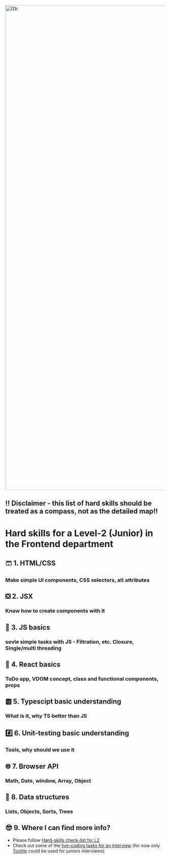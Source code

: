 <img width="1532" alt="l2b" src="https://user-images.githubusercontent.com/47868427/120206577-08ffc580-c234-11eb-9c0f-20e4be7c43ab.png">

## ‼️ Disclaimer - this list of hard skills should be treated as a compass, not as the detailed map‼️

# Hard skills for a Level-2 (Junior) in the Frontend department

## 🩳 1. HTML/CSS
### Make simple UI components, CSS selectors, alt attributes

## ❎ 2. JSX
### Know how to create components with it

## 🧀 3. JS basics
### sovle simple tasks with JS - Filtration, etc. Closure, Single/multi threading

## 🚀 4. React basics
### ToDo app, VDOM concept, class and functional components, props

## 🆎 5. Typescipt basic understanding
### What is it, why TS better than JS

## #️⃣ 6. Unit-testing basic understanding
### Tools, why should we use it

## 🌐 7. Browser API
### Math, Date, window, Array, Object

## 💾 8. Data structures
### Lists, Objects, Sorts, Trees

## 😎 9. Where I can find more info?
- Please follow [Hard-skills check-list for L2](https://docs.google.com/spreadsheets/d/1PKy3hWqiKJ66MxrWhCk9xprJgO_-g2xnjnB0SvUuosY/edit#gid=1207816477)
- Check out some of the [live-coding tasks for an interview](https://confluence.in.devexperts.com/x/EYMfDg) (for now only [Tooltip](https://codesandbox.io/s/tooltip-example-for-technical-interview-3d83v?file=/src/index.js) could be used for juniors interviews)
